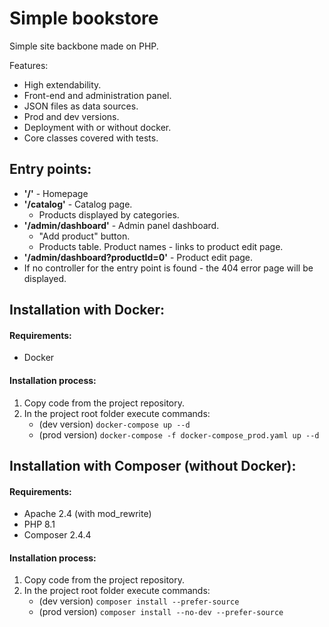 # Simple bookstore

Simple site backbone made on PHP. 

Features:
* High extendability. 
* Front-end and administration panel. 
* JSON files as data sources.
* Prod and dev versions.
* Deployment with or without docker.
* Core classes covered with tests.

## Entry points:

* **'/'** - Homepage
* **'/catalog'** - Catalog page. 
    - Products displayed by categories.
* **'/admin/dashboard'** - Admin panel dashboard. 
    - "Add product" button.
    - Products table. Product names - links to product edit page. 
* **'/admin/dashboard?productId=0'** - Product edit page.
* If no controller for the entry point is found - the 404 error page will be displayed.

## Installation with Docker:

#### Requirements:
- Docker

#### Installation process:
1. Copy code from the project repository.
2. In the project root folder execute commands:
    - (dev version) ``` docker-compose up --d ```
    - (prod version) ``` docker-compose -f docker-compose_prod.yaml up --d ```

## Installation with Composer (without Docker):

#### Requirements:
- Apache 2.4 (with mod_rewrite)
- PHP 8.1
- Сomposer 2.4.4

#### Installation process:
1. Copy code from the project repository.
2. In the project root folder execute commands:
    - (dev version) ``` composer install --prefer-source ```
    - (prod version) ``` composer install --no-dev --prefer-source ```
